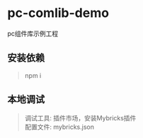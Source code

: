 # pc-comlib-demo
pc组件库示例工程

## 安装依赖
> npm i

## 本地调试
> 调试工具: 插件市场，安装Mybricks插件  
> 配置文件: mybricks.json